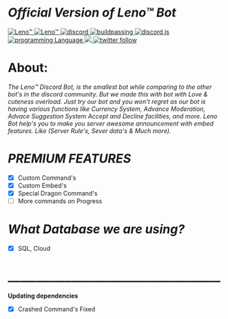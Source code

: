 # *Official Version of Leno™ Bot*

<a href="https://top.gg/bot/605794795608342528" >
<img src="https://top.gg/api/widget/status/605794795608342528.svg" alt="Leno™" />
</a>

<a href="https://top.gg/bot/605794795608342528" >
  <img src="https://top.gg/api/widget/servers/605794795608342528.svg" alt="Leno™" />
</a>
<a href ="https://discord.gg/PAtaMhmwYW">
  <img src = "https://img.shields.io/discord/965589165829914664?style=plastic" alt = "discord">
  </a>
  <a href="https://github.com/lenobot/Leno_New_Version/actions/runs/209545342" >
  <img src="https://github.com/lenobot/LenoBot/workflows/Build/badge.svg" alt="buildpassing" />
</a>
<a href = "#">
  <img src = "https://img.shields.io/badge/Discord.js-V13-brightgreen" alt = "discord.js">
  </a>
<a href ="#">
  <img src = "https://img.shields.io/badge/Language-JavaScript-brightgreen" alt =" programming Language">
 </a>
<a href = "https://www.patreon.com/lenobotofficial?fan_landing=true">
  <img src = "https://img.shields.io/badge/Patreon-Support-blue" "alt = "patreon">
 </a>
<a href ="https://twitter.com/lenobotdiscord">
  <img src = "https://img.shields.io/twitter/follow/lenobotdiscord?label=lenobotdiscord&style=social" alt = "twitter follow" />
 </a>

# About:
*The Leno™ Discord Bot, is the smallest bot while comparing to the other bot's in the discord community. But we made this with bot with Love & cuteness overload. Just try our bot and you won't regret as our bot is having various functions like Currency System, Advance Moderation, Advace Suggestion System Accept and Decline facilities, and more.*
*Leno Bot help's you to make you server awesome announcement with embed features. Like (Server Rule's, Sever data's & Much more).*

# *PREMIUM FEATURES*
- [x] Custom Command's
- [x] Custom Embed's
- [x] Special Dragon Command's
- [ ] More commands on Progress

# *What Database we are using?*
- [x] SQL, Cloud
# _____________________________________
**Updating dependencies**
                                                                                                                            
- [x] Crashed Command's Fixed

<!--
**lenobot/LenoBot** is a ✨ _special_ ✨ repository because its `README.md` (this file) appears on your GitHub profile.

Here are some ideas to get you started:

- 🔭 I’m currently working on ...
- 🌱 I’m currently learning ...
- 👯 I’m looking to collaborate on ...
- 🤔 I’m looking for help with ...
- 💬 Ask me about ...
- 📫 How to reach me: ...
- 😄 Pronouns: ...
- ⚡ Fun fact: ...
[GitHub](http://github.com)

- [x] @mentions, #refs, [links](), **formatting**, and <del>tags</del> supported
- [x] list syntax required (any unordered or ordered list supported)
- [x] this is a complete item
- [ ] this is an incomplete item
-->
